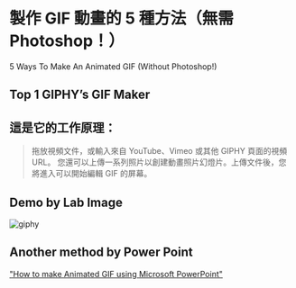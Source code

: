 # 製作 GIF 動畫的 5 種方法（無需 Photoshop！）
5 Ways To Make An Animated GIF (Without Photoshop!)

## Top 1 GIPHY’s GIF Maker

## 這是它的工作原理：

> 拖放視頻文件，或輸入來自 YouTube、Vimeo 或其他 GIPHY 頁面的視頻 URL。 您還可以上傳一系列照片以創建動畫照片幻燈片。上傳文件後，您將進入可以開始編輯 GIF 的屏幕。

## Demo by Lab Image

![giphy](https://user-images.githubusercontent.com/89304181/135289206-8607be23-99b4-46e3-8b68-d87119587020.gif)

## Another method by Power Point

["How to make Animated GIF using Microsoft PowerPoint"](https://www.youtube.com/watch?v=szbFDKVHkOM)

